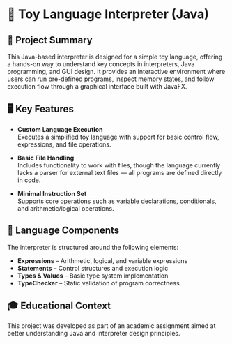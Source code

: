 # 🧠 Toy Language Interpreter (Java)

## 🚀 Project Summary

This Java-based interpreter is designed for a simple toy language, offering a hands-on way to understand key concepts in interpreters, Java programming, and GUI design. It provides an interactive environment where users can run pre-defined programs, inspect memory states, and follow execution flow through a graphical interface built with JavaFX.

## 🖥️ Key Features

- **Custom Language Execution**  
  Executes a simplified toy language with support for basic control flow, expressions, and file operations.

- **Basic File Handling**  
  Includes functionality to work with files, though the language currently lacks a parser for external text files — all programs are defined directly in code.

- **Minimal Instruction Set**  
  Supports core operations such as variable declarations, conditionals, and arithmetic/logical operations.

## 🧱 Language Components

The interpreter is structured around the following elements:

- **Expressions** – Arithmetic, logical, and variable expressions  
- **Statements** – Control structures and execution logic  
- **Types & Values** – Basic type system implementation  
- **TypeChecker** – Static validation of program correctness  

## 🎓 Educational Context

This project was developed as part of an academic assignment aimed at better understanding Java and interpreter design principles.
